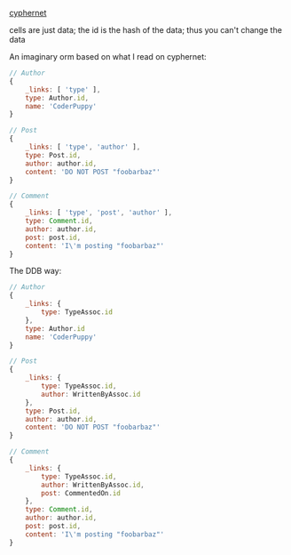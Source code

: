 [cyphernet](http://github.com/dominictarr/cyphernet)

cells are just data; the id is the hash of the data; thus you can't change the data

An imaginary orm based on what I read on cyphernet:

```javascript
// Author
{
	_links: [ 'type' ],
	type: Author.id,
	name: 'CoderPuppy'
}

// Post
{
	_links: [ 'type', 'author' ],
	type: Post.id,
	author: author.id,
	content: 'DO NOT POST "foobarbaz"'
}

// Comment
{
	_links: [ 'type', 'post', 'author' ],
	type: Comment.id,
	author: author.id,
	post: post.id,
	content: 'I\'m posting "foobarbaz"'
}
```

The DDB way:

```javascript
// Author
{
	_links: {
		type: TypeAssoc.id
	},
	type: Author.id
	name: 'CoderPuppy'
}

// Post
{
	_links: {
		type: TypeAssoc.id,
		author: WrittenByAssoc.id
	},
	type: Post.id,
	author: author.id,
	content: 'DO NOT POST "foobarbaz"'
}

// Comment
{
	_links: {
		type: TypeAssoc.id,
		author: WrittenByAssoc.id,
		post: CommentedOn.id
	},
	type: Comment.id,
	author: author.id,
	post: post.id,
	content: 'I\'m posting "foobarbaz"'
}
```